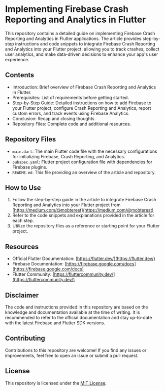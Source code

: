# Implementing Firebase Crash Reporting and Analytics in Flutter

This repository contains a detailed guide on implementing Firebase Crash Reporting and Analytics in Flutter applications. The article provides step-by-step instructions and code snippets to integrate Firebase Crash Reporting and Analytics into your Flutter project, allowing you to track crashes, collect user analytics, and make data-driven decisions to enhance your app's user experience.

## Contents

- Introduction: Brief overview of Firebase Crash Reporting and Analytics in Flutter.
- Prerequisites: List of requirements before getting started.
- Step-by-Step Guide: Detailed instructions on how to add Firebase to your Flutter project, configure Crash Reporting and Analytics, report custom errors, and track events using Firebase Analytics.
- Conclusion: Recap and closing thoughts.
- Repository Files: Complete code and additional resources.

## Repository Files

- `main.dart`: The main Flutter code file with the necessary configurations for initializing Firebase, Crash Reporting, and Analytics.
- `pubspec.yaml`: Flutter project configuration file with dependencies for Firebase plugins.
- `README.md`: This file providing an overview of the article and repository.

## How to Use

1. Follow the step-by-step guide in the article to integrate Firebase Crash Reporting and Analytics into your Flutter project from [https://medium.com/@mobterest](https://medium.com/@mobterest)
2. Refer to the code snippets and explanations provided in the article for each step.
3. Utilize the repository files as a reference or starting point for your Flutter project.

## Resources

- Official Flutter Documentation: [https://flutter.dev/](https://flutter.dev/)
- Firebase Documentation: [https://firebase.google.com/docs](https://firebase.google.com/docs)
- Flutter Community: [https://fluttercommunity.dev/](https://fluttercommunity.dev/)

## Disclaimer

The code and instructions provided in this repository are based on the knowledge and documentation available at the time of writing. It is recommended to refer to the official documentation and stay up-to-date with the latest Firebase and Flutter SDK versions.

## Contributing

Contributions to this repository are welcome! If you find any issues or improvements, feel free to open an issue or submit a pull request.

## License

This repository is licensed under the [MIT License](LICENSE).
